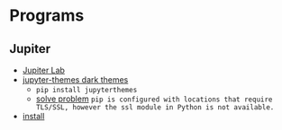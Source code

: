 # Programs

## Jupiter 

- [Jupiter Lab](https://jupyter.org/)
- [jupyter-themes dark themes](https://github.com/dunovank/jupyter-themes)
    - ```pip install jupyterthemes```
    - [solve problem](/python/) ```pip is configured with locations that require TLS/SSL, however the ssl module in Python is not available.```
- [install]()